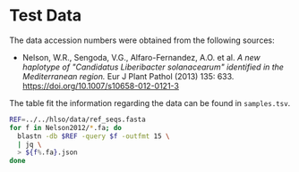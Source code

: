 # Test Data

The data accession numbers were obtained from the following sources:

- Nelson, W.R., Sengoda, V.G., Alfaro-Fernandez, A.O. et al.
  *A new haplotype of "Candidatus Liberibacter solanacearum" identified in the Mediterranean region.*
  Eur J Plant Pathol (2013) 135: 633.
  https://doi.org/10.1007/s10658-012-0121-3

The table fit the information regarding the data can be found in `samples.tsv`.

```bash
REF=../../hlso/data/ref_seqs.fasta 
for f in Nelson2012/*.fa; do
  blastn -db $REF -query $f -outfmt 15 \
  | jq \
  > ${f%.fa}.json
done
```
